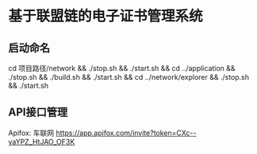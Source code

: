 # 基于联盟链的电子证书管理系统

## 启动命名

cd 项目路径/network && ./stop.sh && ./start.sh && cd ../application && ./stop.sh && ./build.sh && ./start.sh && cd ../network/explorer && ./stop.sh && ./start.sh

## API接口管理

Apifox:  车联网 https://app.apifox.com/invite?token=CXc--yaYPZ_HtJAO_OF3K

